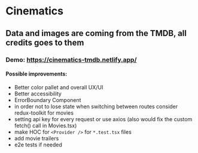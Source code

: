 # Cinematics

## Data and images are coming from the TMDB, all credits goes to them

### Demo: https://cinematics-tmdb.netlify.app/

#### Possible improvements:
- Better color pallet and overall UX/UI
- Better accessibility
- ErrorBoundary Component
- in order not to lose state when switching between routes consider redux-toolkit for movies
- setting api key for every request or use axios (also would fix the custom fetch() call in Movies.tsx)
- make HOC for `<Provider />` for `*.test.tsx` files
- add movie trailers
- e2e tests if needed
